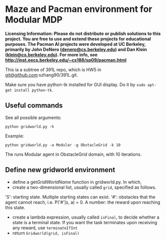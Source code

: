 Maze and Pacman environment for Modular MDP
==============

**Licensing Information: Please do not distribute or publish solutions to this
project. You are free to use and extend these projects for educational
purposes. The Pacman AI projects were developed at UC Berkeley, primarily by
John DeNero (denero@cs.berkeley.edu) and Dan Klein (klein@cs.berkeley.edu).
For more info, see http://inst.eecs.berkeley.edu/~cs188/sp09/pacman.html**

This ia a subtree of 391L repo, which is HW5 in git@github.com:szhang90/391L.git.

Make sure you have python-tk installed for GUI display. Do it by `sudo apt-get install python-tk`.

Useful commands
--------------

See all possible arguments:

``python gridworld.py -h``

Example:

``python gridworld.py -a Modular -g ObstacleGrid -k 10``

The runs Modular agent in ObstacleGrid domain, with 10 iterations.

Define new gridworld environment
--------------

- define a get$GridlWorldName$ function in gridworld.py. In which,
- create a two-dimensional list, usually called `grid`, specified as follows.

'S': starting state. Multiple starting states can exist.
'#': obstacles that the agent cannot reach, i.e. P('#'|s, a) = 0.
A number: the reward upon reaching this state.

- create a lambda expression, usually called `isFinal`, to decide whether a state is a terminal state. If you want the task terminates upon receiving any reward, use `terminateIfInt`
- return `Gridworld(grid, isFinal)`
